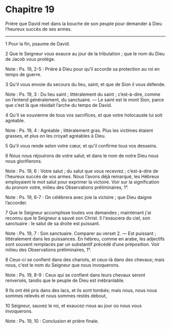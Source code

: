 # Chapitre 19

Prière que David met dans la bouche de son peuple pour demander à Dieu l’heureux succès de ses armes.

***

1 Pour la fin, psaume de David.


2 Que le Seigneur vous exauce au jour de la tribulation ; que le nom du Dieu de Jacob vous protège.

<span class="bible-note">Note : </span> Ps. 19, 2-5 : Prière à Dieu pour qu’il accorde sa protection au roi en temps de guerre.

3 Qu'il vous envoie du secours du lieu, saint; et que de Sion il vous défende.

<span class="bible-note">Note : </span> Ps. 19, 3 : Du lieu saint ; littéralement du saint ; c’est-à-dire, comme on l’entend généralement, du sanctuaire. ― Le saint est le mont Sion, parce que c’est là que résidait l’arche du temps de David.


4 Qu'il se souvienne de tous vos sacrifices, et que votre holocauste lui soit agréable.

<span class="bible-note">Note : </span> Ps. 19, 4 : Agréable ; littéralement gras. Plus les victimes étaient grasses, et plus on les croyait agréables à Dieu.

5 Qu'il vous rende selon votre cœur, et qu'il confirme tous vos desseins.


6 Nous nous réjouirons de votre salut; et dans le nom de notre Dieu nous nous glorifierons.

<span class="bible-note">Note : </span> Ps. 19, 6 : Votre salut ; du salut que vous recevrez ; c’est-à-dire de l’heureux succès de vos armes. Nous l’avons déjà remarqué, les Hébreux employaient le mot salut pour exprimer la victoire. Voir sur la signification du pronom votre, milieu des Observations préliminaires, 1°.

<span class="bible-note">Note : </span> Ps. 19, 6-7 : On célébrera avec joie la victoire ; que Dieu daigne l’accorder.

7 Que le Seigneur accomplisse toutes vos demandes ; maintenant j'ai reconnu que le Seigneur a sauvé son Christ. Il l'exaucera du ciel, son sanctuaire : le salut de sa droite est puissant.

<span class="bible-note">Note : </span> Ps. 19, 7 : Son sanctuaire. Comparer au verset 2. ― Est puissant ; littéralement dans les puissances. En hébreu, comme en arabe, les adjectifs sont souvent remplacés par un substantif précédé d’une préposition. Voir milieu des Observations préliminaires, 1°.

8 Ceux-ci se confient dans des chariots, et ceux-là dans des chevaux; mais nous, c'est le nom du Seigneur que nous invoquerons.

<span class="bible-note">Note : </span> Ps. 19, 8-9 : Ceux qui se confient dans leurs chevaux seront renversés, tandis que le peuple de Dieu est inébranlable.

9 Ils ont été pris dans des lacs, et ils sont tombés; mais nous, nous nous sommes relevés et nous sommes restés debout,


10 Seigneur, sauvez le roi, et exaucez-nous au jour où nous vous invoquerons.

<span class="bible-note">Note : </span> Ps. 19, 10 : Conclusion et prière finale.

